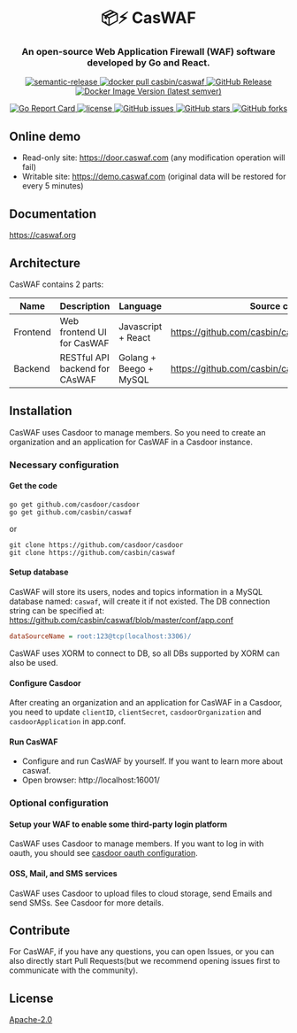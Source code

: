 <h1 align="center" style="border-bottom: none;">📦⚡️ CasWAF</h1>
<h3 align="center">An open-source Web Application Firewall (WAF) software developed by Go and React.</h3>
<p align="center">
  <a href="#badge">
    <img alt="semantic-release" src="https://img.shields.io/badge/%20%20%F0%9F%93%A6%F0%9F%9A%80-semantic--release-e10079.svg">
  </a>
  <a href="https://hub.docker.com/r/casbin/caswaf">
    <img alt="docker pull casbin/caswaf" src="https://img.shields.io/docker/pulls/casbin/caswaf.svg">
  </a>
  <a href="https://github.com/casbin/caswaf/releases/latest">
    <img alt="GitHub Release" src="https://img.shields.io/github/v/release/casbin/caswaf.svg">
  </a>
  <a href="https://hub.docker.com/repository/docker/casbin/caswaf">
    <img alt="Docker Image Version (latest semver)" src="https://img.shields.io/badge/Docker%20Hub-latest-brightgreen">
  </a>
</p>

<p align="center">
  <a href="https://goreportcard.com/report/github.com/casbin/caswaf">
    <img alt="Go Report Card" src="https://goreportcard.com/badge/github.com/casbin/caswaf?style=flat-square">
  </a>
  <a href="https://github.com/casbin/caswaf/blob/master/LICENSE">
    <img src="https://img.shields.io/github/license/casbin/caswaf?style=flat-square" alt="license">
  </a>
  <a href="https://github.com/casbin/caswaf/issues">
    <img alt="GitHub issues" src="https://img.shields.io/github/issues/casbin/caswaf?style=flat-square">
  </a>
  <a href="#">
    <img alt="GitHub stars" src="https://img.shields.io/github/stars/casbin/caswaf?style=flat-square">
  </a>
  <a href="https://github.com/casbin/caswaf/network">
    <img alt="GitHub forks" src="https://img.shields.io/github/forks/casbin/caswaf?style=flat-square">
  </a>
</p>

## Online demo

- Read-only site: https://door.caswaf.com (any modification operation will fail)
- Writable site: https://demo.caswaf.com (original data will be restored for every 5 minutes)

## Documentation

https://caswaf.org

## Architecture

CasWAF contains 2 parts:

| Name     | Description                    | Language               | Source code                                      |
|----------|--------------------------------|------------------------|--------------------------------------------------|
| Frontend | Web frontend UI for CasWAF     | Javascript + React     | https://github.com/casbin/caswaf/tree/master/web |
| Backend  | RESTful API backend for CAsWAF | Golang + Beego + MySQL | https://github.com/casbin/caswaf                 |

## Installation

CasWAF uses Casdoor to manage members. So you need to create an organization and an application for CasWAF in a Casdoor instance.

### Necessary configuration

#### Get the code

```shell
go get github.com/casdoor/casdoor
go get github.com/casbin/caswaf
```

or

```shell
git clone https://github.com/casdoor/casdoor
git clone https://github.com/casbin/caswaf
```

#### Setup database

CasWAF will store its users, nodes and topics information in a MySQL database named: `caswaf`, will create it if not existed. The DB connection string can be specified at: https://github.com/casbin/caswaf/blob/master/conf/app.conf

```ini
dataSourceName = root:123@tcp(localhost:3306)/
```

CasWAF uses XORM to connect to DB, so all DBs supported by XORM can also be used.

#### Configure Casdoor

After creating an organization and an application for CasWAF in a Casdoor, you need to update `clientID`, `clientSecret`, `casdoorOrganization` and `casdoorApplication` in app.conf.

#### Run CasWAF

- Configure and run CasWAF by yourself. If you want to learn more about caswaf.
- Open browser: http://localhost:16001/

### Optional configuration

#### Setup your WAF to enable some third-party login platform

CasWAF uses Casdoor to manage members. If you want to log in with oauth, you should see [casdoor oauth configuration](https://casdoor.org/docs/provider/oauth/overview).

#### OSS, Mail, and SMS services

CasWAF uses Casdoor to upload files to cloud storage, send Emails and send SMSs. See Casdoor for more details.

## Contribute

For CasWAF, if you have any questions, you can open Issues, or you can also directly start Pull Requests(but we recommend opening issues first to communicate with the community).

## License

[Apache-2.0](https://github.com/caswaf/caswaf/blob/master/LICENSE)
